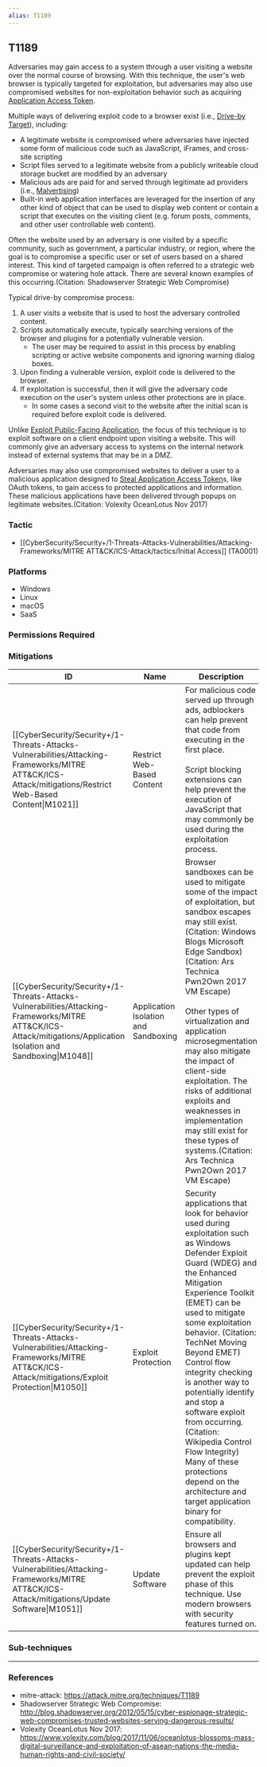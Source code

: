 ```yaml
---
alias: T1189
---
```


## T1189

Adversaries may gain access to a system through a user visiting a website over the normal course of browsing. With this technique, the user's web browser is typically targeted for exploitation, but adversaries may also use compromised websites for non-exploitation behavior such as acquiring [Application Access Token](https://attack.mitre.org/techniques/T1550/001).

Multiple ways of delivering exploit code to a browser exist (i.e., [Drive-by Target](https://attack.mitre.org/techniques/T1608/004)), including:

* A legitimate website is compromised where adversaries have injected some form of malicious code such as JavaScript, iFrames, and cross-site scripting
* Script files served to a legitimate website from a publicly writeable cloud storage bucket are modified by an adversary
* Malicious ads are paid for and served through legitimate ad providers (i.e., [Malvertising](https://attack.mitre.org/techniques/T1583/008))
* Built-in web application interfaces are leveraged for the insertion of any other kind of object that can be used to display web content or contain a script that executes on the visiting client (e.g. forum posts, comments, and other user controllable web content).

Often the website used by an adversary is one visited by a specific community, such as government, a particular industry, or region, where the goal is to compromise a specific user or set of users based on a shared interest. This kind of targeted campaign is often referred to a strategic web compromise or watering hole attack. There are several known examples of this occurring.(Citation: Shadowserver Strategic Web Compromise)

Typical drive-by compromise process:

1. A user visits a website that is used to host the adversary controlled content.
2. Scripts automatically execute, typically searching versions of the browser and plugins for a potentially vulnerable version. 
    * The user may be required to assist in this process by enabling scripting or active website components and ignoring warning dialog boxes.
3. Upon finding a vulnerable version, exploit code is delivered to the browser.
4. If exploitation is successful, then it will give the adversary code execution on the user's system unless other protections are in place.
    * In some cases a second visit to the website after the initial scan is required before exploit code is delivered.

Unlike [Exploit Public-Facing Application](https://attack.mitre.org/techniques/T1190), the focus of this technique is to exploit software on a client endpoint upon visiting a website. This will commonly give an adversary access to systems on the internal network instead of external systems that may be in a DMZ.

Adversaries may also use compromised websites to deliver a user to a malicious application designed to [Steal Application Access Token](https://attack.mitre.org/techniques/T1528)s, like OAuth tokens, to gain access to protected applications and information. These malicious applications have been delivered through popups on legitimate websites.(Citation: Volexity OceanLotus Nov 2017)


### Tactic
- [[CyberSecurity/Security+/1-Threats-Attacks-Vulnerabilities/Attacking-Frameworks/MITRE ATT&CK/ICS-Attack/tactics/Initial Access]] (TA0001)

### Platforms
- Windows
- Linux
- macOS
- SaaS

### Permissions Required

### Mitigations

| ID | Name | Description |
| --- | --- | --- |
| [[CyberSecurity/Security+/1-Threats-Attacks-Vulnerabilities/Attacking-Frameworks/MITRE ATT&CK/ICS-Attack/mitigations/Restrict Web-Based Content\|M1021]] | Restrict Web-Based Content | For malicious code served up through ads, adblockers can help prevent that code from executing in the first place.<br /><br />Script blocking extensions can help prevent the execution of JavaScript that may commonly be used during the exploitation process. |
| [[CyberSecurity/Security+/1-Threats-Attacks-Vulnerabilities/Attacking-Frameworks/MITRE ATT&CK/ICS-Attack/mitigations/Application Isolation and Sandboxing\|M1048]] | Application Isolation and Sandboxing | Browser sandboxes can be used to mitigate some of the impact of exploitation, but sandbox escapes may still exist.(Citation: Windows Blogs Microsoft Edge Sandbox)(Citation: Ars Technica Pwn2Own 2017 VM Escape)<br /><br />Other types of virtualization and application microsegmentation may also mitigate the impact of client-side exploitation. The risks of additional exploits and weaknesses in implementation may still exist for these types of systems.(Citation: Ars Technica Pwn2Own 2017 VM Escape) |
| [[CyberSecurity/Security+/1-Threats-Attacks-Vulnerabilities/Attacking-Frameworks/MITRE ATT&CK/ICS-Attack/mitigations/Exploit Protection\|M1050]] | Exploit Protection | Security applications that look for behavior used during exploitation such as Windows Defender Exploit Guard (WDEG) and the Enhanced Mitigation Experience Toolkit (EMET) can be used to mitigate some exploitation behavior. (Citation: TechNet Moving Beyond EMET) Control flow integrity checking is another way to potentially identify and stop a software exploit from occurring. (Citation: Wikipedia Control Flow Integrity) Many of these protections depend on the architecture and target application binary for compatibility. |
| [[CyberSecurity/Security+/1-Threats-Attacks-Vulnerabilities/Attacking-Frameworks/MITRE ATT&CK/ICS-Attack/mitigations/Update Software\|M1051]] | Update Software | Ensure all browsers and plugins kept updated can help prevent the exploit phase of this technique. Use modern browsers with security features turned on. |

### Sub-techniques


---
### References

- mitre-attack: https://attack.mitre.org/techniques/T1189
- Shadowserver Strategic Web Compromise: http://blog.shadowserver.org/2012/05/15/cyber-espionage-strategic-web-compromises-trusted-websites-serving-dangerous-results/
- Volexity OceanLotus Nov 2017: https://www.volexity.com/blog/2017/11/06/oceanlotus-blossoms-mass-digital-surveillance-and-exploitation-of-asean-nations-the-media-human-rights-and-civil-society/
